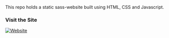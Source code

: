This repo holds a static sass-website built using HTML, CSS and Javascript. 
  
 ### Visit the Site
[![Website](https://img.shields.io/badge/Visit-Site-brightgreen?style=for-the-badge&logo=github)](https://nathanbehailuz.github.io/saas-website/)
